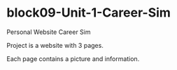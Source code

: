 # block09-Unit-1-Career-Sim

Personal Website Career Sim

Project is a website with 3 pages.

Each page contains a picture and information.
